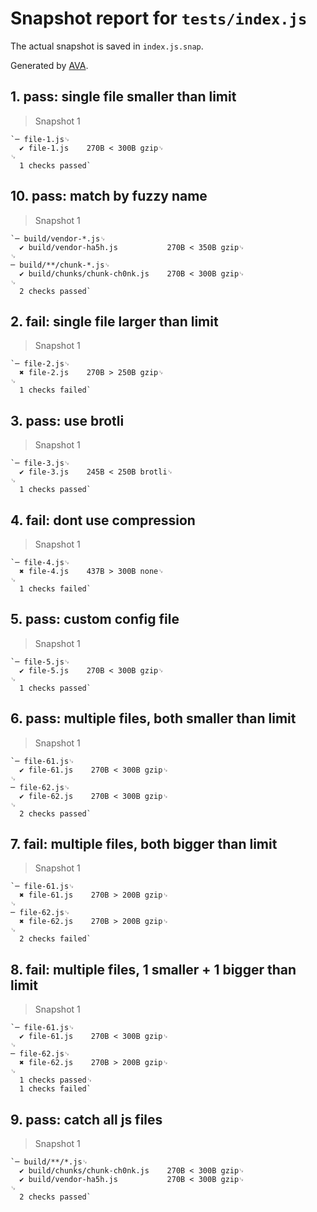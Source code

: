 # Snapshot report for `tests/index.js`

The actual snapshot is saved in `index.js.snap`.

Generated by [AVA](https://ava.li).

## 1. pass: single file smaller than limit

> Snapshot 1

    `─ file-1.js␊
      ✔ file-1.js    270B < 300B gzip␊
    ␊
      1 checks passed`

## 10. pass: match by fuzzy name

> Snapshot 1

    `─ build/vendor-*.js␊
      ✔ build/vendor-ha5h.js           270B < 350B gzip␊
    ␊
    ─ build/**/chunk-*.js␊
      ✔ build/chunks/chunk-ch0nk.js    270B < 300B gzip␊
    ␊
      2 checks passed`

## 2. fail: single file larger than limit

> Snapshot 1

    `─ file-2.js␊
      ✖ file-2.js    270B > 250B gzip␊
    ␊
      1 checks failed`

## 3. pass: use brotli

> Snapshot 1

    `─ file-3.js␊
      ✔ file-3.js    245B < 250B brotli␊
    ␊
      1 checks passed`

## 4. fail: dont use compression

> Snapshot 1

    `─ file-4.js␊
      ✖ file-4.js    437B > 300B none␊
    ␊
      1 checks failed`

## 5. pass: custom config file

> Snapshot 1

    `─ file-5.js␊
      ✔ file-5.js    270B < 300B gzip␊
    ␊
      1 checks passed`

## 6. pass: multiple files, both smaller than limit

> Snapshot 1

    `─ file-61.js␊
      ✔ file-61.js    270B < 300B gzip␊
    ␊
    ─ file-62.js␊
      ✔ file-62.js    270B < 300B gzip␊
    ␊
      2 checks passed`

## 7. fail: multiple files, both bigger than limit

> Snapshot 1

    `─ file-61.js␊
      ✖ file-61.js    270B > 200B gzip␊
    ␊
    ─ file-62.js␊
      ✖ file-62.js    270B > 200B gzip␊
    ␊
      2 checks failed`

## 8. fail: multiple files, 1 smaller + 1 bigger than limit

> Snapshot 1

    `─ file-61.js␊
      ✔ file-61.js    270B < 300B gzip␊
    ␊
    ─ file-62.js␊
      ✖ file-62.js    270B > 200B gzip␊
    ␊
      1 checks passed␊
      1 checks failed`

## 9. pass: catch all js files

> Snapshot 1

    `─ build/**/*.js␊
      ✔ build/chunks/chunk-ch0nk.js    270B < 300B gzip␊
      ✔ build/vendor-ha5h.js           270B < 300B gzip␊
    ␊
      2 checks passed`
